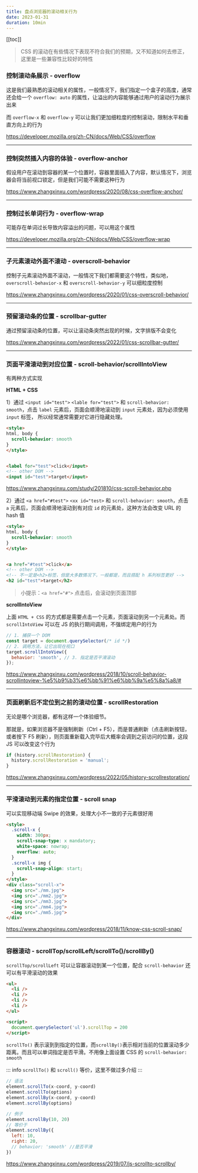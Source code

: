 ```yaml
---
title: 盘点浏览器的滚动相关行为
date: 2023-01-31
duration: 10min
---
```


[[toc]]

> CSS 的滚动在有些情况下表现不符合我们的预期，又不知道如何去修正，这里是一些兼容性比较好的特性

### 控制滚动条展示 - overflow

这是我们最熟悉的滚动相关的属性，一般情况下，我们指定一个盒子的高度，通常还会给一个 `overflow: auto` 的属性，让溢出的内容能够通过用户的滚动行为展示出来

而 `overflow-x` 和 `overflow-y` 可以让我们更加细粒度的控制滚动，限制水平和垂直方向上的行为

https://developer.mozilla.org/zh-CN/docs/Web/CSS/overflow

---

### 控制突然插入内容的体验 - overflow-anchor

假设用户在滚动到容器的某一个位置时，容器里面插入了内容，默认情况下，浏览器会将当前视口锁定，但是我们可能不需要这种行为

https://www.zhangxinxu.com/wordpress/2020/08/css-overflow-anchor/

---

### 控制过长单词行为 - overflow-wrap

可能存在单词过长导致内容溢出的问题，可以用这个属性

https://developer.mozilla.org/zh-CN/docs/Web/CSS/overflow-wrap

---

### 子元素滚动外面不滚动 - overscroll-behavior

控制子元素滚动外面不滚动，一般情况下我们都需要这个特性，类似地， `overscroll-behavior-x` 和 `overscroll-behavior-y` 可以细粒度控制

https://www.zhangxinxu.com/wordpress/2020/01/css-overscroll-behavior/

---

### 预留滚动条的位置 - scrollbar-gutter

通过预留滚动条的位置，可以让滚动条突然出现的时候，文字排版不会变化

https://www.zhangxinxu.com/wordpress/2022/01/css-scrollbar-gutter/

---

### 页面平滑滚动到对应位置 - scroll-behavior/scrollIntoView

有两种方式实现

**HTML + CSS**

1）通过 `<input id="test">` `<lable for="test">` 和 `scroll-behavior: smooth`，点击 `label` 元素后，页面会顺滑地滚动到 `input` 元素处，因为必须使用 `input` 标签， 所以经常通常需要对它进行隐藏处理。

```html
<style>
html, body {
  scroll-behavior: smooth
}
</style>


<label for="test">click</input>
<!-- other DOM -->
<input id="test">target</input>
```

https://www.zhangxinxu.com/study/201810/css-scroll-behavior.php

2）通过 `<a href="#test">` `<xx id="test>` 和 `scroll-behavior: smooth`，点击 `a` 元素后，页面会顺滑地滚动到有对应 `id` 的元素处，这种方法会改变 URL 的 hash 值

```html
<style>
html, body {
  scroll-behavior: smooth
}
</style>


<a href="#test">click</a>
<!-- other DOM -->
<!-- 不一定是<h2>标签，但是大多数情况下，一般都是，而且搭配 h 系列标签更好 -->
<h2 id="test">target</h2>
```

> 小提示：`<a href="#">` 点击后，会滚动到页面顶部

**scrollIntoView**

上面 `HTML + CSS` 的方式都是需要点击一个元素，页面滚动到另一个元素处。而 `scrollIntoView` 可以在 JS 的执行期间调用，不强绑定用户的行为

```js
// 1. 捕获一个 DOM
const target = document.querySelector(/* id */)
// 2. 调用方法，让它出现在视口
target.scrollIntoView({
  behavior: 'smooth', // 3. 指定是否平滑滚动
});
```

https://www.zhangxinxu.com/wordpress/2018/10/scroll-behavior-scrollintoview-%e5%b9%b3%e6%bb%91%e6%bb%9a%e5%8a%a8/#

---

### 页面刷新后不定位到之前的滚动位置 - scrollRestoration

无论是哪个浏览器，都有这样一个体验细节。

那就是，如果浏览器不是强制刷新（Ctrl + F5），而是普通刷新（点击刷新按钮，或者按下 F5 刷新），则页面重新载入完毕后大概率会调到之前访问的位置，这段 JS 可以改变这个行为

```js
if (history.scrollRestoration) {
  history.scrollRestoration = 'manual';
}
```

https://www.zhangxinxu.com/wordpress/2022/05/history-scrollrestoration/

---

### 平滑滚动到元素的指定位置 - scroll snap

可以实现移动端 Swipe 的效果，处理大小不一致的子元素很好用

```html
<style>
  .scroll-x {
    width: 300px;
    scroll-snap-type: x mandatory;
    white-space: nowrap;
    overflow: auto;
  }
  .scroll-x img { 
    scroll-snap-align: start;
  }
</style>
<div class="scroll-x">
  <img src="./mm.jpg">
  <img src="./mm2.jpg">
  <img src="./mm3.jpg">
  <img src="./mm4.jpg">
  <img src="./mm5.jpg">
</div>
```

https://www.zhangxinxu.com/wordpress/2018/11/know-css-scroll-snap/

---

### 容器滚动 - scrollTop/scrollLeft/scrollTo()/scrollBy()

`scrollTop/scrollLeft` 可以让容器滚动到某一个位置，配合 `scroll-behavior` 还可以有平滑滚动的效果

```html
<ul>
  <li />
  <li />
  <li />
  <li />
</ul>

<script>
  document.querySelector('ul').scrollTop = 200
</script>
```

`scrollTo()` 表示滚到到指定的位置，而`scrollBy()`表示相对当前的位置滚动多少距离。而且可以单词指定是否平滑。不用像上面设置 CSS 的 `scroll-behavior: smooth`

::: info
`scrollTo()` 和 `scroll()` 等价，这里不做过多介绍
:::

```js
// 语法
element.scrollTo(x-coord, y-coord)
element.scrollTo(options)
element.scrollBy(x-coord, y-coord)
element.scrollBy(options)

// 例子
element.scrollBy(10, 20)
// 等价于
element.scrollBy({
  left: 10,
  right: 20,
  // behavior: 'smooth' //是否平滑
})
```

https://www.zhangxinxu.com/wordpress/2019/07/js-scrollto-scrollby/